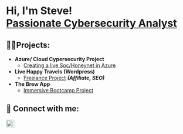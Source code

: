 <h1>Hi, I'm Steve! <br/><a href="https://github.com/smedrano101">Passionate Cybersecurity Analyst</a> <a href="https://www.linkedin.com/in/steve-medrano/"></a>

<h2>👨‍💻Projects:</h2>

- <b> Azure/ Cloud Cypersecurity Project </b>
  - [Creating a live Soc/Honeynet in Azure]()
- <b>Live Happy Travels (Wordpress)</b>
  - [Freelance Project](https://youtu.be/ahOQPUjed7M?si=sn3PGSqkA85MkgVM) <b><i>(Affiliate, SEO)</b></i>
- <b>The Brew App</b>
  - [Immersive Bootcamp Project](https://github.com/DjangoKerger/DCBreweriesAPP#dcbreweriesapp)

<h2> 🤳 Connect with me:</h2>


[<img align="left" alt="SteveMedrano | LinkedIn" width="22px" src="https://cdn.jsdelivr.net/npm/simple-icons@v3/icons/linkedin.svg" />][linkedin]

[linkedin]: https://linkedin.com/in/Steve-Medrano







<!--
**joshmadakor1/joshmadakor1** is a ✨ _special_ ✨ repository because its `README.md` (this file) appears on your GitHub profile.

Here are some ideas to get you started:

- 🔭 I’m currently working on ...
- 🌱 I’m currently learning ...
- 👯 I’m looking to collaborate on ...
- 🤔 I’m looking for help with ...
- 💬 Ask me about ...
- 📫 How to reach me: ...
- 😄 Pronouns: ...
- ⚡ Fun fact: ...
-->

